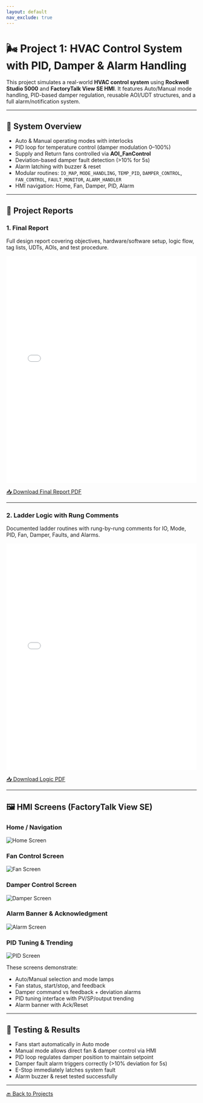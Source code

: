 ```yaml
---
layout: default
nav_exclude: true
---
```


# 🌬️ Project 1: HVAC Control System with PID, Damper & Alarm Handling

This project simulates a real-world **HVAC control system** using **Rockwell Studio 5000** and **FactoryTalk View SE HMI**. It features Auto/Manual mode handling, PID-based damper regulation, reusable AOI/UDT structures, and a full alarm/notification system.

---

## 🧠 System Overview

- Auto & Manual operating modes with interlocks
- PID loop for temperature control (damper modulation 0–100%)
- Supply and Return fans controlled via **AOI_FanControl**
- Deviation-based damper fault detection (>10% for 5s)
- Alarm latching with buzzer & reset
- Modular routines: `IO_MAP`, `MODE_HANDLING`, `TEMP_PID`, `DAMPER_CONTROL`, `FAN_CONTROL`, `FAULT_MONITOR`, `ALARM_HANDLER`
- HMI navigation: Home, Fan, Damper, PID, Alarm

---

## 📄 Project Reports

### 1. Final Report  
Full design report covering objectives, hardware/software setup, logic flow, tag lists, UDTs, AOIs, and test procedure.

<embed src="HVAC_Control_System_Final_Report.pdf" width="100%" height="600px" type="application/pdf">

[📥 Download Final Report PDF](HVAC_Control_System_Final_Report.pdf)

---

### 2. Ladder Logic with Rung Comments  
Documented ladder routines with rung-by-rung comments for IO, Mode, PID, Fan, Damper, Faults, and Alarms.

<embed src="LadderLogic.pdf" width="100%" height="600px" type="application/pdf">

[📥 Download Logic PDF](LadderLogic.pdf)

---

## 🖼️ HMI Screens (FactoryTalk View SE)

### Home / Navigation  
![Home Screen](home.png)

### Fan Control Screen  
![Fan Screen](Fan_HMI.png)

### Damper Control Screen  
![Damper Screen](Damper_HMI.png)

### Alarm Banner & Acknowledgment  
![Alarm Screen](Alarm_HMI.png)

### PID Tuning & Trending  
![PID Screen](PID_HMI.png)

These screens demonstrate:
- Auto/Manual selection and mode lamps  
- Fan status, start/stop, and feedback  
- Damper command vs feedback + deviation alarms  
- PID tuning interface with PV/SP/output trending  
- Alarm banner with Ack/Reset  

---

## 🧪 Testing & Results

- Fans start automatically in Auto mode  
- Manual mode allows direct fan & damper control via HMI  
- PID loop regulates damper position to maintain setpoint  
- Damper fault alarm triggers correctly (>10% deviation for 5s)  
- E-Stop immediately latches system fault  
- Alarm buzzer & reset tested successfully  

---

[🔙 Back to Projects](../../projects)

